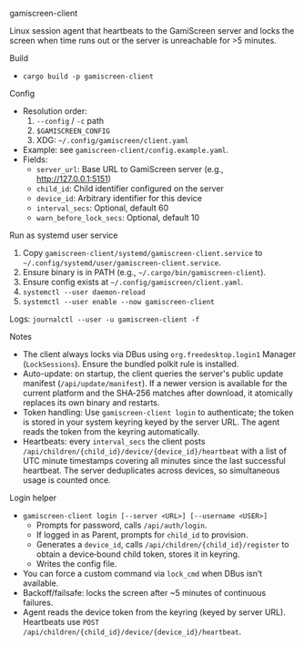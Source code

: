gamiscreen-client

Linux session agent that heartbeats to the GamiScreen server and locks the screen when time runs out or the server is unreachable for >5 minutes.

Build

- `cargo build -p gamiscreen-client`

Config

- Resolution order:
  1) `--config` / `-c` path
  2) `$GAMISCREEN_CONFIG`
  3) XDG: `~/.config/gamiscreen/client.yaml`
- Example: see `gamiscreen-client/config.example.yaml`.
- Fields:
  - `server_url`: Base URL to GamiScreen server (e.g., http://127.0.0.1:5151)
  - `child_id`: Child identifier configured on the server
  - `device_id`: Arbitrary identifier for this device
  - `interval_secs`: Optional, default 60
  - `warn_before_lock_secs`: Optional, default 10

Run as systemd user service

1) Copy `gamiscreen-client/systemd/gamiscreen-client.service` to `~/.config/systemd/user/gamiscreen-client.service`.
2) Ensure binary is in PATH (e.g., `~/.cargo/bin/gamiscreen-client`).
3) Ensure config exists at `~/.config/gamiscreen/client.yaml`.
4) `systemctl --user daemon-reload`
5) `systemctl --user enable --now gamiscreen-client`

Logs: `journalctl --user -u gamiscreen-client -f`

Notes

- The client always locks via DBus using `org.freedesktop.login1` Manager (`LockSessions`). Ensure the bundled polkit rule is installed.
- Auto-update: on startup, the client queries the server's public update manifest (`/api/update/manifest`). If a newer version is available for the current platform and the SHA‑256 matches after download, it atomically replaces its own binary and restarts.
- Token handling: Use `gamiscreen-client login` to authenticate; the token is stored in your system keyring keyed by the server URL. The agent reads the token from the keyring automatically.
- Heartbeats: every `interval_secs` the client posts `/api/children/{child_id}/device/{device_id}/heartbeat` with a list of UTC minute timestamps covering all minutes since the last successful heartbeat. The server deduplicates across devices, so simultaneous usage is counted once.

Login helper

- `gamiscreen-client login [--server <URL>] [--username <USER>]`
  - Prompts for password, calls `/api/auth/login`.
  - If logged in as Parent, prompts for `child_id` to provision.
  - Generates a `device_id`, calls `/api/children/{child_id}/register` to obtain a device‑bound child token, stores it in keyring.
  - Writes the config file.
- You can force a custom command via `lock_cmd` when DBus isn’t available.
- Backoff/failsafe: locks the screen after ~5 minutes of continuous failures.
- Agent reads the device token from the keyring (keyed by server URL). Heartbeats use `POST /api/children/{child_id}/device/{device_id}/heartbeat`.
